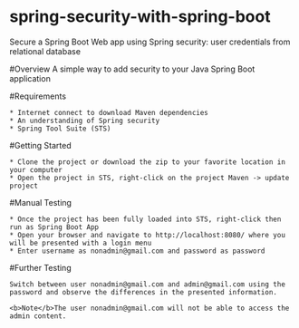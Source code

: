 # spring-security-with-spring-boot
Secure a Spring Boot Web app using Spring security: user credentials from relational database

#Overview
A simple way to add security to your Java Spring Boot application

#Requirements
```
* Internet connect to download Maven dependencies
* An understanding of Spring security
* Spring Tool Suite (STS)
```

#Getting Started
```
* Clone the project or download the zip to your favorite location in your computer
* Open the project in STS, right-click on the project Maven -> update project
```

#Manual Testing
```
* Once the project has been fully loaded into STS, right-click then run as Spring Boot App
* Open your browser and navigate to http://localhost:8080/ where you will be presented with a login menu
* Enter username as nonadmin@gmail.com and password as password
```

#Further Testing
```
Switch between user nonadmin@gmail.com and admin@gmail.com using the password and observe the differences in the presented information. 

<b>Note</b>The user nonadmin@gmail.com will not be able to access the admin content.
```
